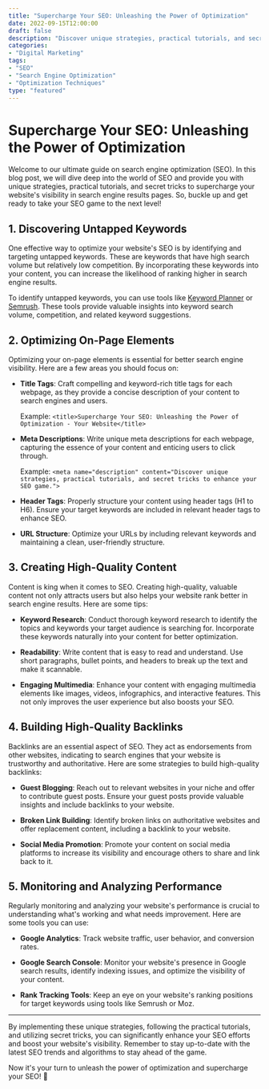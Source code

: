 ```yaml
--- 
title: "Supercharge Your SEO: Unleashing the Power of Optimization"
date: 2022-09-15T12:00:00
draft: false
description: "Discover unique strategies, practical tutorials, and secret tricks to enhance your SEO game."
categories:
- "Digital Marketing"
tags:
- "SEO"
- "Search Engine Optimization"
- "Optimization Techniques"
type: "featured"
---
```


# Supercharge Your SEO: Unleashing the Power of Optimization

Welcome to our ultimate guide on search engine optimization (SEO). In this blog post, we will dive deep into the world of SEO and provide you with unique strategies, practical tutorials, and secret tricks to supercharge your website's visibility in search engine results pages. So, buckle up and get ready to take your SEO game to the next level!

## 1. Discovering Untapped Keywords

One effective way to optimize your website's SEO is by identifying and targeting untapped keywords. These are keywords that have high search volume but relatively low competition. By incorporating these keywords into your content, you can increase the likelihood of ranking higher in search engine results.

To identify untapped keywords, you can use tools like [Keyword Planner](https://ads.google.com/intl/en_in/home/tools/keyword-planner/) or [Semrush](https://www.semrush.com/). These tools provide valuable insights into keyword search volume, competition, and related keyword suggestions.

## 2. Optimizing On-Page Elements

Optimizing your on-page elements is essential for better search engine visibility. Here are a few areas you should focus on:

- **Title Tags**: Craft compelling and keyword-rich title tags for each webpage, as they provide a concise description of your content to search engines and users.
  
  Example: `<title>Supercharge Your SEO: Unleashing the Power of Optimization - Your Website</title>`

- **Meta Descriptions**: Write unique meta descriptions for each webpage, capturing the essence of your content and enticing users to click through.
  
  Example: `<meta name="description" content="Discover unique strategies, practical tutorials, and secret tricks to enhance your SEO game.">`

- **Header Tags**: Properly structure your content using header tags (H1 to H6). Ensure your target keywords are included in relevant header tags to enhance SEO.

- **URL Structure**: Optimize your URLs by including relevant keywords and maintaining a clean, user-friendly structure.

## 3. Creating High-Quality Content

Content is king when it comes to SEO. Creating high-quality, valuable content not only attracts users but also helps your website rank better in search engine results. Here are some tips:

- **Keyword Research**: Conduct thorough keyword research to identify the topics and keywords your target audience is searching for. Incorporate these keywords naturally into your content for better optimization.

- **Readability**: Write content that is easy to read and understand. Use short paragraphs, bullet points, and headers to break up the text and make it scannable.

- **Engaging Multimedia**: Enhance your content with engaging multimedia elements like images, videos, infographics, and interactive features. This not only improves the user experience but also boosts your SEO.

## 4. Building High-Quality Backlinks

Backlinks are an essential aspect of SEO. They act as endorsements from other websites, indicating to search engines that your website is trustworthy and authoritative. Here are some strategies to build high-quality backlinks:

- **Guest Blogging**: Reach out to relevant websites in your niche and offer to contribute guest posts. Ensure your guest posts provide valuable insights and include backlinks to your website.

- **Broken Link Building**: Identify broken links on authoritative websites and offer replacement content, including a backlink to your website.

- **Social Media Promotion**: Promote your content on social media platforms to increase its visibility and encourage others to share and link back to it.

## 5. Monitoring and Analyzing Performance

Regularly monitoring and analyzing your website's performance is crucial to understanding what's working and what needs improvement. Here are some tools you can use:

- **Google Analytics**: Track website traffic, user behavior, and conversion rates.

- **Google Search Console**: Monitor your website's presence in Google search results, identify indexing issues, and optimize the visibility of your content.

- **Rank Tracking Tools**: Keep an eye on your website's ranking positions for target keywords using tools like Semrush or Moz.

------

By implementing these unique strategies, following the practical tutorials, and utilizing secret tricks, you can significantly enhance your SEO efforts and boost your website's visibility. Remember to stay up-to-date with the latest SEO trends and algorithms to stay ahead of the game.

Now it's your turn to unleash the power of optimization and supercharge your SEO! 🚀
